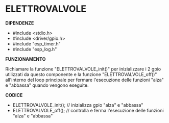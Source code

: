 # ELETTROVALVOLE

**DIPENDENZE**
- #include <stdio.h>
- #include <driver/gpio.h>
- #include "esp_timer.h"
- #include "esp_log.h"

**FUNZIONAMENTO**

Richiamare la funzione "ELETTROVALVOLE_init()" per inizializzare i 2 gpio utilizzati da questo componente e la funzione "ELETTROVALVOLE_off()" all'interno del loop principale per fermare l'esecuzione delle funzioni "alza" e "abbassa" quando vengono eseguite.

**CODICE**
- ELETTROVALVOLE_init();    //  inizializza gpio "alza" e "abbassa"
- ELETTROVALVOLE_off();     //  controlla e ferma l'esecuzione delle funzioni "alza" e "abbassa"
